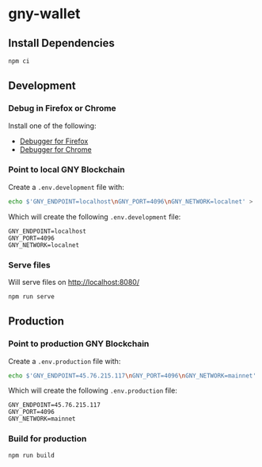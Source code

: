 # gny-wallet

## Install Dependencies

```bash
npm ci
```

## Development

### Debug in Firefox or Chrome

Install one of the following:
- [Debugger for Firefox](https://marketplace.visualstudio.com/items?itemName=firefox-devtools.vscode-firefox-debug)
- [Debugger for Chrome](https://marketplace.visualstudio.com/items?itemName=msjsdiag.debugger-for-chrome)



### Point to local GNY Blockchain

Create a `.env.development` file with:

```bash
echo $'GNY_ENDPOINT=localhost\nGNY_PORT=4096\nGNY_NETWORK=localnet' > .env.development
```

Which will create the following `.env.development` file:

```env
GNY_ENDPOINT=localhost
GNY_PORT=4096
GNY_NETWORK=localnet
```

### Serve files

Will serve files on [http://localhost:8080/](http://localhost:8080/)
```bash
npm run serve
```

## Production

### Point to production GNY Blockchain

Create a `.env.production` file with:

```bash
echo $'GNY_ENDPOINT=45.76.215.117\nGNY_PORT=4096\nGNY_NETWORK=mainnet' > .env.production
```

Which will create the following `.env.production` file:

```env
GNY_ENDPOINT=45.76.215.117
GNY_PORT=4096
GNY_NETWORK=mainnet
```


### Build for production

```bash
npm run build
```
